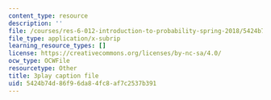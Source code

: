 ```yaml
---
content_type: resource
description: ''
file: /courses/res-6-012-introduction-to-probability-spring-2018/5424b74d86f96da84fc8af7c2537b391_LJuVb-sxzoo.srt
file_type: application/x-subrip
learning_resource_types: []
license: https://creativecommons.org/licenses/by-nc-sa/4.0/
ocw_type: OCWFile
resourcetype: Other
title: 3play caption file
uid: 5424b74d-86f9-6da8-4fc8-af7c2537b391
---
```

